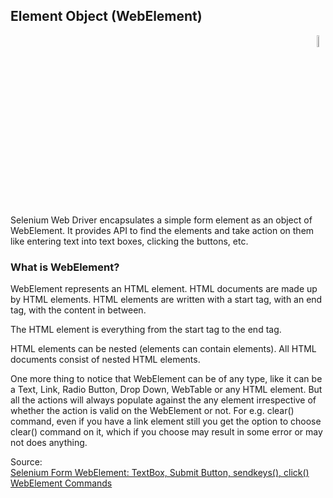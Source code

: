 ## Element Object (WebElement)

<div align="right"> 
<img width="7%" height="7%" src="https://github.com/ikostan/ParaBankSeleniumAutomation/blob/master/images/iconfinder_availability-items_3018516.png" hspace="10">
</div>

Selenium Web Driver encapsulates a simple form element as an object of WebElement. It provides API to find the elements and take action on them like entering text into text boxes, clicking the buttons, etc.<br/>

### What is WebElement?<br/>

WebElement represents an HTML element. HTML documents are made up by HTML elements. HTML elements are written with a start tag, with an end tag, with the content in between.<br/>

The HTML element is everything from the start tag to the end tag.<br/>

HTML elements can be nested (elements can contain elements). All HTML documents consist of nested HTML elements.<br/>

One more thing to notice that WebElement can be of any type, like it can be a Text, Link, Radio Button, Drop Down, WebTable or any HTML element. But all the actions will always populate against the any element irrespective of whether the action is valid on the WebElement or not. For e.g. clear() command, even if you have a link element still you get the option to choose clear() command on it, which if you choose may result in some error or may not does anything.<br/>

Source:<br/>
[Selenium Form WebElement: TextBox, Submit Button, sendkeys(), click()](https://www.guru99.com/accessing-forms-in-webdriver.html)<br/>
[WebElement Commands](https://www.toolsqa.com/selenium-webdriver/webelement-commands/)<br/>